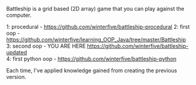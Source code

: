 Battleship is a grid based (2D array) game that you can play against the computer.   

1: procedural  -  https://github.com/winterfive/battleship-procedural
2: first oop  -  https://github.com/winterfive/learning_OOP_Java/tree/master/Battleship  
3: second oop  -  YOU ARE HERE  https://github.com/winterfive/battleship-updated  
4: first python oop  -  https://github.com/winterfive/battleship-python

Each time, I've applied knowledge gained from creating the previous version.
